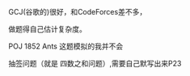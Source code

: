 GCJ(谷歌的)很好，和CodeForces差不多，<br>

做题得自己估计复杂度。

POJ 1852 Ants 这题模拟的我并不会

抽签问题（就是  四数之和问题）,需要自己默写出来P23








